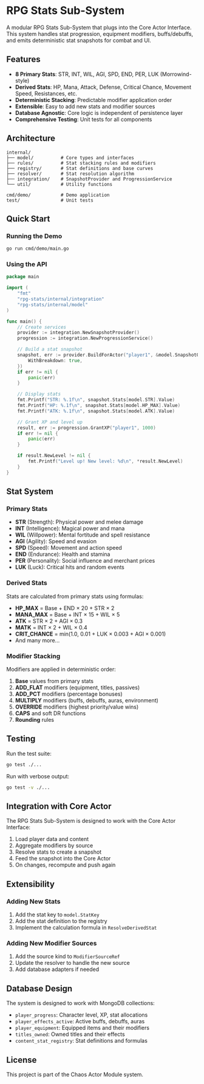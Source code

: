 # RPG Stats Sub-System

A modular RPG Stats Sub-System that plugs into the Core Actor Interface. This system handles stat progression, equipment modifiers, buffs/debuffs, and emits deterministic stat snapshots for combat and UI.

## Features

- **8 Primary Stats**: STR, INT, WIL, AGI, SPD, END, PER, LUK (Morrowind-style)
- **Derived Stats**: HP, Mana, Attack, Defense, Critical Chance, Movement Speed, Resistances, etc.
- **Deterministic Stacking**: Predictable modifier application order
- **Extensible**: Easy to add new stats and modifier sources
- **Database Agnostic**: Core logic is independent of persistence layer
- **Comprehensive Testing**: Unit tests for all components

## Architecture

```
internal/
├── model/          # Core types and interfaces
├── rules/          # Stat stacking rules and modifiers
├── registry/       # Stat definitions and base curves
├── resolver/       # Stat resolution algorithm
├── integration/    # SnapshotProvider and ProgressionService
└── util/           # Utility functions

cmd/demo/           # Demo application
test/               # Unit tests
```

## Quick Start

### Running the Demo

```bash
go run cmd/demo/main.go
```

### Using the API

```go
package main

import (
    "fmt"
    "rpg-stats/internal/integration"
    "rpg-stats/internal/model"
)

func main() {
    // Create services
    provider := integration.NewSnapshotProvider()
    progression := integration.NewProgressionService()

    // Build a stat snapshot
    snapshot, err := provider.BuildForActor("player1", &model.SnapshotOptions{
        WithBreakdown: true,
    })
    if err != nil {
        panic(err)
    }

    // Display stats
    fmt.Printf("STR: %.1f\n", snapshot.Stats[model.STR].Value)
    fmt.Printf("HP: %.1f\n", snapshot.Stats[model.HP_MAX].Value)
    fmt.Printf("ATK: %.1f\n", snapshot.Stats[model.ATK].Value)

    // Grant XP and level up
    result, err := progression.GrantXP("player1", 1000)
    if err != nil {
        panic(err)
    }

    if result.NewLevel != nil {
        fmt.Printf("Level up! New level: %d\n", *result.NewLevel)
    }
}
```

## Stat System

### Primary Stats

- **STR** (Strength): Physical power and melee damage
- **INT** (Intelligence): Magical power and mana
- **WIL** (Willpower): Mental fortitude and spell resistance
- **AGI** (Agility): Speed and evasion
- **SPD** (Speed): Movement and action speed
- **END** (Endurance): Health and stamina
- **PER** (Personality): Social influence and merchant prices
- **LUK** (Luck): Critical hits and random events

### Derived Stats

Stats are calculated from primary stats using formulas:

- **HP_MAX** = Base + END × 20 + STR × 2
- **MANA_MAX** = Base + INT × 15 + WIL × 5
- **ATK** = STR × 2 + AGI × 0.3
- **MATK** = INT × 2 + WIL × 0.4
- **CRIT_CHANCE** = min(1.0, 0.01 + LUK × 0.003 + AGI × 0.001)
- And many more...

### Modifier Stacking

Modifiers are applied in deterministic order:

1. **Base** values from primary stats
2. **ADD_FLAT** modifiers (equipment, titles, passives)
3. **ADD_PCT** modifiers (percentage bonuses)
4. **MULTIPLY** modifiers (buffs, debuffs, auras, environment)
5. **OVERRIDE** modifiers (highest priority/value wins)
6. **CAPS** and soft DR functions
7. **Rounding** rules

## Testing

Run the test suite:

```bash
go test ./...
```

Run with verbose output:

```bash
go test -v ./...
```

## Integration with Core Actor

The RPG Stats Sub-System is designed to work with the Core Actor Interface:

1. Load player data and content
2. Aggregate modifiers by source
3. Resolve stats to create a snapshot
4. Feed the snapshot into the Core Actor
5. On changes, recompute and push again

## Extensibility

### Adding New Stats

1. Add the stat key to `model.StatKey`
2. Add the stat definition to the registry
3. Implement the calculation formula in `ResolveDerivedStat`

### Adding New Modifier Sources

1. Add the source kind to `ModifierSourceRef`
2. Update the resolver to handle the new source
3. Add database adapters if needed

## Database Design

The system is designed to work with MongoDB collections:

- `player_progress`: Character level, XP, stat allocations
- `player_effects_active`: Active buffs, debuffs, auras
- `player_equipment`: Equipped items and their modifiers
- `titles_owned`: Owned titles and their effects
- `content_stat_registry`: Stat definitions and formulas

## License

This project is part of the Chaos Actor Module system.
